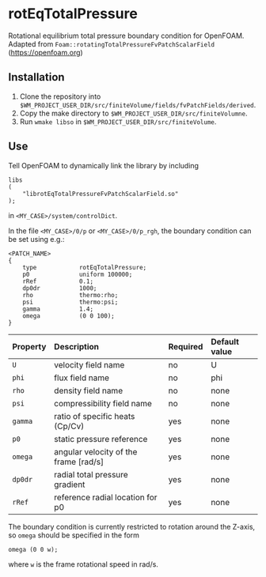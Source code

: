 # rotEqTotalPressure
Rotational equilibrium total pressure boundary condition for OpenFOAM. 
Adapted from `Foam::rotatingTotalPressureFvPatchScalarField` (https://openfoam.org)

## Installation

1. Clone the repository into `$WM_PROJECT_USER_DIR/src/finiteVolume/fields/fvPatchFields/derived`.
2. Copy the make directory to `$WM_PROJECT_USER_DIR/src/finiteVolumne`.
3. Run `wmake libso` in `$WM_PROJECT_USER_DIR/src/finiteVolume`.

## Use

Tell OpenFOAM to dynamically link the library by including

```
libs
(
    "librotEqTotalPressureFvPatchScalarField.so"
);
```

in `<MY_CASE>/system/controlDict`.

In the file `<MY_CASE>/0/p` or `<MY_CASE>/0/p_rgh`, the boundary condition can be set using e.g.:

```
<PATCH_NAME>
{
    type            rotEqTotalPressure;
    p0              uniform 100000;
    rRef            0.1;
    dp0dr           1000;
    rho             thermo:rho;
    psi             thermo:psi;
    gamma           1.4;
    omega           (0 0 100);
}
```

Property     | Description             | Required    | Default value
:---         |:---                    |:---       |:---
`U`            | velocity field name     | no          | U
`phi`          | flux field name         | no          | phi
`rho`          | density field name      | no          | none
`psi`          | compressibility field name | no       | none
`gamma`        | ratio of specific heats (Cp/Cv) | yes | none
`p0`           | static pressure reference | yes       | none
`omega`        | angular velocity of the frame [rad/s] | yes    | none
`dp0dr`        | radial total pressure gradient | yes | none
`rRef`         | reference radial location for p0 |  yes| none

The boundary condition is currently restricted to rotation around the Z-axis, so `omega` should be specified in the form

```
omega (0 0 w);
```

where `w` is the frame rotational speed in rad/s.


